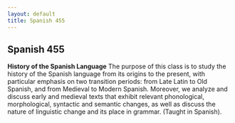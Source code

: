 ```yaml
---
layout: default
title: Spanish 455
---
```


## Spanish 455

<strong>History of the Spanish Language</strong>
The purpose of this class is to study the history of the Spanish language from its origins to the present, with particular emphasis on two transition periods: from Late Latin to Old Spanish, and from Medieval to Modern Spanish.  Moreover, we analyze and discuss early and medieval texts that exhibit relevant phonological, morphological, syntactic and semantic changes, as well as discuss the nature of linguistic change and its place in grammar. (Taught in Spanish).
